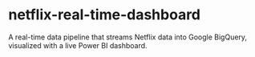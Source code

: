 # netflix-real-time-dashboard
A real-time data pipeline that streams Netflix data into Google BigQuery, visualized with a live Power BI dashboard.

